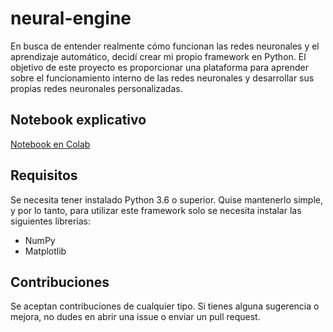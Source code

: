 # neural-engine

En busca de entender realmente cómo funcionan las redes neuronales y el aprendizaje automático, decidí crear mi propio framework en Python.
El objetivo de este proyecto es proporcionar una plataforma para aprender sobre el funcionamiento interno de las redes neuronales y desarrollar sus propias redes neuronales personalizadas.

## Notebook explicativo

[Notebook en Colab](https://colab.research.google.com/drive/1rnHMuf3mroqp_uqQY8qtnsTlC13-13tP?usp=sharing)

## Requisitos

Se necesita tener instalado Python 3.6 o superior.
Quise mantenerlo simple, y por lo tanto, para utilizar este framework solo se necesita instalar las siguientes librerías:

* NumPy
* Matplotlib

## Contribuciones
Se aceptan contribuciones de cualquier tipo. Si tienes alguna sugerencia o mejora, no dudes en abrir una issue o enviar un pull request.
